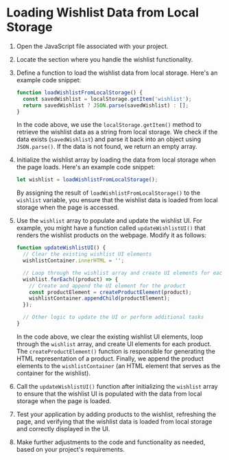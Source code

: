 
# Loading Wishlist Data from Local Storage

1. Open the JavaScript file associated with your project.

2. Locate the section where you handle the wishlist functionality.

3. Define a function to load the wishlist data from local storage. Here's an example code snippet:

   ```javascript
   function loadWishlistFromLocalStorage() {
     const savedWishlist = localStorage.getItem('wishlist');
     return savedWishlist ? JSON.parse(savedWishlist) : [];
   }
   ```

   In the code above, we use the `localStorage.getItem()` method to retrieve the wishlist data as a string from local storage. We check if the data exists (`savedWishlist`) and parse it back into an object using `JSON.parse()`. If the data is not found, we return an empty array.

4. Initialize the wishlist array by loading the data from local storage when the page loads. Here's an example code snippet:

   ```javascript
   let wishlist = loadWishlistFromLocalStorage();
   ```

   By assigning the result of `loadWishlistFromLocalStorage()` to the `wishlist` variable, you ensure that the wishlist data is loaded from local storage when the page is accessed.

5. Use the `wishlist` array to populate and update the wishlist UI. For example, you might have a function called `updateWishlistUI()` that renders the wishlist products on the webpage. Modify it as follows:

   ```javascript
   function updateWishlistUI() {
     // Clear the existing wishlist UI elements
     wishlistContainer.innerHTML = '';

     // Loop through the wishlist array and create UI elements for each product
     wishlist.forEach((product) => {
       // Create and append the UI element for the product
       const productElement = createProductElement(product);
       wishlistContainer.appendChild(productElement);
     });

     // Other logic to update the UI or perform additional tasks
   }
   ```

   In the code above, we clear the existing wishlist UI elements, loop through the `wishlist` array, and create UI elements for each product. The `createProductElement()` function is responsible for generating the HTML representation of a product. Finally, we append the product elements to the `wishlistContainer` (an HTML element that serves as the container for the wishlist).

6. Call the `updateWishlistUI()` function after initializing the `wishlist` array to ensure that the wishlist UI is populated with the data from local storage when the page is loaded.

7. Test your application by adding products to the wishlist, refreshing the page, and verifying that the wishlist data is loaded from local storage and correctly displayed in the UI.

8. Make further adjustments to the code and functionality as needed, based on your project's requirements.
